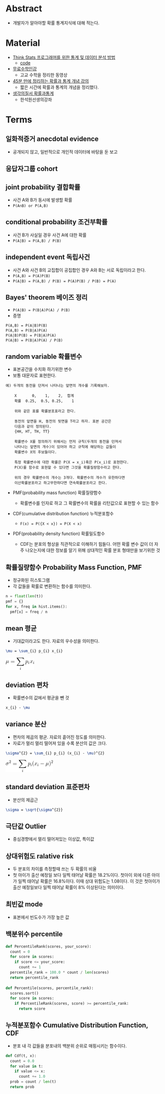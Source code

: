 # Abstract

- 개발자가 알아야할 확률 통계지식에 대해 적는다.

# Material

- [Think Stats 프로그래머를 위한 통계 및 데이터 분석 방법]()
  - [code](https://github.com/AllenDowney/ThinkStats2)
- [무료수학인강](https://www.youtube.com/channel/UCJDRAlbClO9hdcCjegL1HBw/playlists)
  - 고교 수학을 정리한 동영상
- [45분 만에 정리하는 확률과 통계 개념 강의](https://www.youtube.com/watch?v=IF-YLQ_-SAI)
  - 짧은 시간에 확률과 통계의 개념을 정리했다.
- [생각의질서 확률과통계](http://www.mimacstudy.com/tcher/lctr/lctrDetail.ds?pid=PL00030103)
  - 한석원선생의강좌

# Terms

## 일화적증거 anecdotal evidence
  - 공개되지 않고, 일반적으로 개인적 데이터에 바탕을 둔 보고

## 응답자그룹 cohort


## joint probability 결합확률
  - 사건 A와 B가 동시에 발생할 확률 
  - `P(A∩B) or P(A,B)`
  
## conditional probability 조건부확률
  - 사건 B가 사실일 경우 사건 A에 대한 확률 
  - `P(A|B) = P(A,B) / P(B)`

## independent event 독립사건
  - 사건 A와 사건 B의 교집합이 공집합인 경우 A와 B는 서로 독립이라고 한다. 
  - `P(A,B) = P(A)P(B)`
  - `P(A|B) = P(A,B) / P(B) = P(A)P(B) / P(B) = P(A)`
  
## Bayes' theorem 베이즈 정리
  - `P(A|B) = P(B|A)P(A) / P(B)`
  - 증명
```
P(A,B) = P(A|B)P(B)
P(A,B) = P(B|A)P(A)
P(A|B)P(B) = P(B|A)P(A)
P(A|B) = P(B|A)P(A) / P(B)
```

## random variable 확률변수
   - 표본공간을 수치화 하기위한 변수
   - 보통 대문자로 표현한다.
   
```
예) 두개의 동전을 던져서 나타나는 앞면의 개수를 기록해보자.
    
    X       0,    1,    2,  합계
    확률  0.25,  0.5, 0.25,    1

    위와 같은 표를 확률분포표라고 한다.

    동전의 앞면을 H, 동전의 뒷면을 T라고 하자. 표본 공간은
    다음과 같이 정의된다.
    {HH, HT, TH, TT}

    확률변수 X를 정의하기 위해서는 먼저 규칙(두개의 동전을 던져서
    나타나는 앞면의 개수)이 있어야 하고 규칙에 해당하는 값들이
    확률변수 X의 후보들이다.

    특정 확률변수에 대한 확률은 P(X = x_i)혹은 P(x_i)로 표현한다.
    P(X)를 함수로 표현할 수 있다면 그것을 확률질량함수라고 한다.

    위의 경우 확률변수의 개수는 3개다. 확률변수의 개수가 유한하다면
    이산확률분포라고 하고무한하다면 연속확률분포라고 한다.
```

- PMF(probability mass function) 확률질량함수
  - 확률변수를 인자로 하고 그 확률변수의 확률을 리턴값으로 표현할 수 있는 함수

- CDF(cumulative distribution function) 누적분포함수
  - `F(x) = P({X < x}) = P(X < x)`

- PDF(probability density function) 확률밀도함수
  - CDF는 분포의 형상을 직관적으로 이해하기 힘들다. 어떤 확률 변수
    값이 더 자주 나오는지에 대한 정보를 알기 위해 상대적인 확률 분포
    형태만을 보기위한 것



## 확률질량함수 Probability Mass Function, PMF
  - 정규화된 히스토그램
  - 각 값들을 확률로 변환하는 함수를 의미한다.

```python
n = float(len(t))
pmf = {}
for x, freq in hist.items():
  pmf[x] = freq / n
```

## mean 평균

- 기대값이라고도 한다. 자료의 우수성을 의미한다.

```latex
\mu = \sum_{i} p_{i} x_{i}
```

![](pmf_mean.png)

## deviation 편차
  - 확률변수의 값에서 평균을 뺀 것
  
```latex
x_{i} - \mu
```

## variance 분산
  - 편차의 제곱의 평균. 자료의 흩어진 정도를 의미한다.
  - 자료가 멀리 멀리 떨어져 있을 수록 분산의 값은 크다.

```latex
\sigma^{2} = \sum_{i} p_{i} (x_{i} - \mu)^{2} 

```

![](pmf_var.png)

## standard deviation 표준편차
  - 분산의 제곱근
```latex
\sigma = \sqrt{\sigma^{2}}
```

## 극단값 Outlier
  - 중심경향에서 멀리 떨어져있는 이상값, 특이값

## 상대위험도 ralative risk
  - 두 분포의 차이를 측정할때 쓰는 두 확률의 비율
  - 첫 아이가 출산 예정일 보다 일찍 태어날 확률은 18.2%이다. 첫아이
    외에 다른 아이가 일찍 태어날 확률은 16.8%이다. 이때 상대 위험도는
    1.08이다. 이 것은 첫아이가 출산 예정일보다 일찍 태어날 확률이
    8% 이상된다는 의미이다.

## 최빈값 mode
  - 표본에서 빈도수가 가장 높은 값

## 백분위수 percentile

```python
def PercentileRank(scores, your_score):
  count = 0
  for score in scores:
    if score <= your_score:
      count += 1
  percentile_rank = 100.0 * count / len(scores)
  return percentile_rank

def Percentile(scores, percentile_rank):
  scores.sort()
  for score in scores:
    if PercentileRank(scores, score) >= percentile_rank:
      return score
```

## 누적분포함수 Cumulative Distribution Function, CDF
  - 분포 내 각 값들을 분포내의 백분위 순위로 매핑시키는 함수이다.

```python
def Cdf(t, x):
  count = 0.0
  for value in t:
    if value <= x:
      count += 1.0
  prob = count / len(t)
  return prob
```
